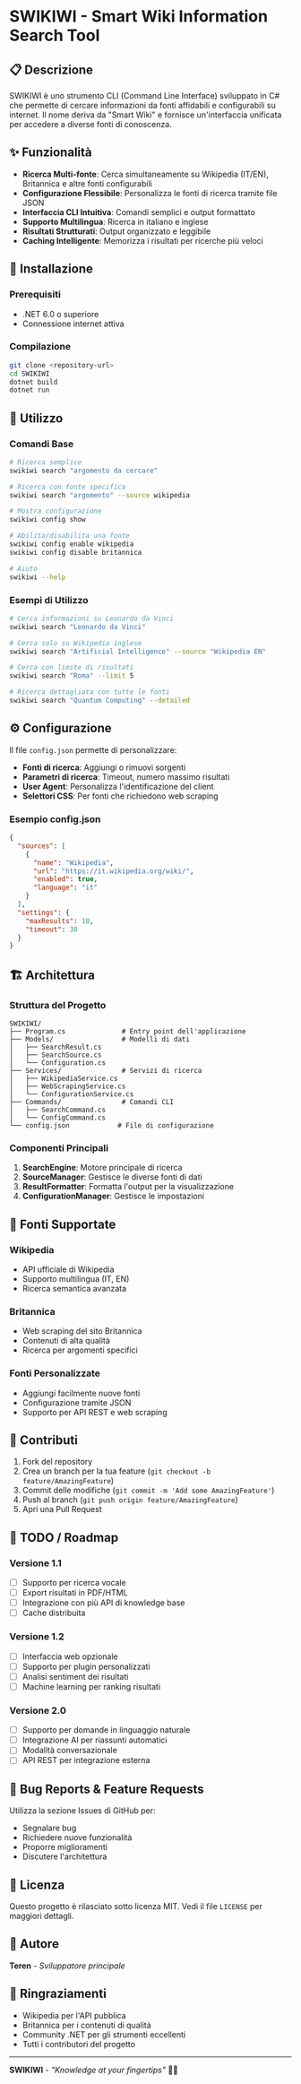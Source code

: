 # SWIKIWI - Smart Wiki Information Search Tool

## 📋 Descrizione

SWIKIWI è uno strumento CLI (Command Line Interface) sviluppato in C# che permette di cercare informazioni da fonti affidabili e configurabili su internet. Il nome deriva da "Smart Wiki" e fornisce un'interfaccia unificata per accedere a diverse fonti di conoscenza.

## ✨ Funzionalità

- **Ricerca Multi-fonte**: Cerca simultaneamente su Wikipedia (IT/EN), Britannica e altre fonti configurabili
- **Configurazione Flessibile**: Personalizza le fonti di ricerca tramite file JSON
- **Interfaccia CLI Intuitiva**: Comandi semplici e output formattato
- **Supporto Multilingua**: Ricerca in italiano e inglese
- **Risultati Strutturati**: Output organizzato e leggibile
- **Caching Intelligente**: Memorizza i risultati per ricerche più veloci

## 🚀 Installazione

### Prerequisiti
- .NET 6.0 o superiore
- Connessione internet attiva

### Compilazione
```bash
git clone <repository-url>
cd SWIKIWI
dotnet build
dotnet run
```

## 📖 Utilizzo

### Comandi Base

```bash
# Ricerca semplice
swikiwi search "argomento da cercare"

# Ricerca con fonte specifica
swikiwi search "argomento" --source wikipedia

# Mostra configurazione
swikiwi config show

# Abilita/disabilita una fonte
swikiwi config enable wikipedia
swikiwi config disable britannica

# Aiuto
swikiwi --help
```

### Esempi di Utilizzo

```bash
# Cerca informazioni su Leonardo da Vinci
swikiwi search "Leonardo da Vinci"

# Cerca solo su Wikipedia inglese
swikiwi search "Artificial Intelligence" --source "Wikipedia EN"

# Cerca con limite di risultati
swikiwi search "Roma" --limit 5

# Ricerca dettagliata con tutte le fonti
swikiwi search "Quantum Computing" --detailed
```

## ⚙️ Configurazione

Il file `config.json` permette di personalizzare:

- **Fonti di ricerca**: Aggiungi o rimuovi sorgenti
- **Parametri di ricerca**: Timeout, numero massimo risultati
- **User Agent**: Personalizza l'identificazione del client
- **Selettori CSS**: Per fonti che richiedono web scraping

### Esempio config.json
```json
{
  "sources": [
    {
      "name": "Wikipedia",
      "url": "https://it.wikipedia.org/wiki/",
      "enabled": true,
      "language": "it"
    }
  ],
  "settings": {
    "maxResults": 10,
    "timeout": 30
  }
}
```

## 🏗️ Architettura

### Struttura del Progetto
```
SWIKIWI/
├── Program.cs              # Entry point dell'applicazione
├── Models/                 # Modelli di dati
│   ├── SearchResult.cs
│   ├── SearchSource.cs
│   └── Configuration.cs
├── Services/               # Servizi di ricerca
│   ├── WikipediaService.cs
│   ├── WebScrapingService.cs
│   └── ConfigurationService.cs
├── Commands/               # Comandi CLI
│   ├── SearchCommand.cs
│   └── ConfigCommand.cs
└── config.json            # File di configurazione
```

### Componenti Principali

1. **SearchEngine**: Motore principale di ricerca
2. **SourceManager**: Gestisce le diverse fonti di dati
3. **ResultFormatter**: Formatta l'output per la visualizzazione
4. **ConfigurationManager**: Gestisce le impostazioni

## 🔧 Fonti Supportate

### Wikipedia
- API ufficiale di Wikipedia
- Supporto multilingua (IT, EN)
- Ricerca semantica avanzata

### Britannica
- Web scraping del sito Britannica
- Contenuti di alta qualità
- Ricerca per argomenti specifici

### Fonti Personalizzate
- Aggiungi facilmente nuove fonti
- Configurazione tramite JSON
- Supporto per API REST e web scraping

## 🤝 Contributi

1. Fork del repository
2. Crea un branch per la tua feature (`git checkout -b feature/AmazingFeature`)
3. Commit delle modifiche (`git commit -m 'Add some AmazingFeature'`)
4. Push al branch (`git push origin feature/AmazingFeature`)
5. Apri una Pull Request

## 📝 TODO / Roadmap

### Versione 1.1
- [ ] Supporto per ricerca vocale
- [ ] Export risultati in PDF/HTML
- [ ] Integrazione con più API di knowledge base
- [ ] Cache distribuita

### Versione 1.2
- [ ] Interfaccia web opzionale
- [ ] Supporto per plugin personalizzati
- [ ] Analisi sentiment dei risultati
- [ ] Machine learning per ranking risultati

### Versione 2.0
- [ ] Supporto per domande in linguaggio naturale
- [ ] Integrazione AI per riassunti automatici
- [ ] Modalità conversazionale
- [ ] API REST per integrazione esterna

## 🐛 Bug Reports & Feature Requests

Utilizza la sezione Issues di GitHub per:
- Segnalare bug
- Richiedere nuove funzionalità
- Proporre miglioramenti
- Discutere l'architettura

## 📄 Licenza

Questo progetto è rilasciato sotto licenza MIT. Vedi il file `LICENSE` per maggiori dettagli.

## 👤 Autore

**Teren** - *Sviluppatore principale*

## 🙏 Ringraziamenti

- Wikipedia per l'API pubblica
- Britannica per i contenuti di qualità
- Community .NET per gli strumenti eccellenti
- Tutti i contributori del progetto

---

**SWIKIWI** - *"Knowledge at your fingertips"* 🧠✨
